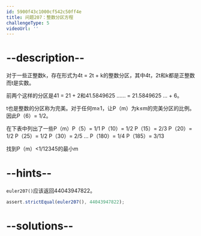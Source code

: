```yaml
---
id: 5900f43c1000cf542c50ff4e
title: 问题207：整数分区方程
challengeType: 5
videoUrl: ''
---
```


# --description--

对于一些正整数k，存在形式为4t = 2t + k的整数分区，其中4t，2t和k都是正整数而t是实数。

前两个这样的分区是41 = 21 + 2和41.5849625 ...... = 21.5849625 ... + 6。

t也是整数的分区称为完美。对于任何m≥1，让P（m）为k≤m的完美分区的比例。因此P（6）= 1/2。

在下表中列出了一些P（m）P（5）= 1/1 P（10）= 1/2 P（15）= 2/3 P（20）= 1/2 P（25）= 1/2 P（30）= 2/5 ... P（180）= 1/4 P（185）= 3/13

找到P（m）&lt;1/12345的最小m

# --hints--

`euler207()`应该返回44043947822。

```js
assert.strictEqual(euler207(), 44043947822);
```

# --solutions--

